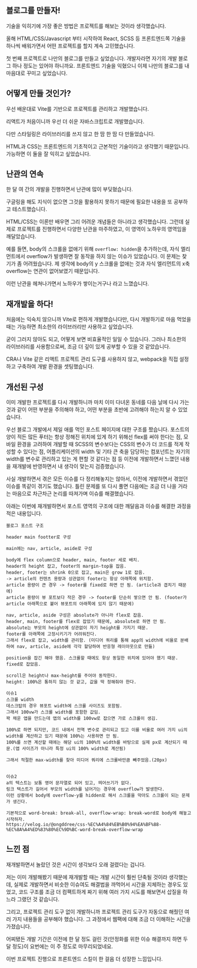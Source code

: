 ## 블로그를 만들자!

기술을 익히기에 가장 좋은 방법은 프로젝트를 해보는 것이라 생각했습니다.

올해 HTML/CSS/Javascript 부터 시작하여 React, SCSS 등 프론트엔드쪽 기술을 하나씩 배워가면서 어떤 프로젝트를 할지 계속 고민했습니다.

첫 번째 프로젝트로 나만의 블로그를 만들고 싶었습니다.
개발자라면 자기의 개발 블로그 하나 정도는 있어야 하니까요.
프론트엔드 기술을 익혔으니 이제 나만의 블로그를 내 마음대로 꾸미고 싶었습니다.

## 어떻게 만들 것인가?

우선 배운대로 Vite를 기반으로 프로젝트를 관리하고 개발했습니다.

리액트가 처음이니까 우선 더 쉬운 자바스크립트로 개발했습니다.

다만 스타일링은 라이브러리를 쓰지 않고 한 땀 한 땀 다 만들었습니다.

HTML과 CSS는 프론트엔드의 기초적이고 근본적인 기술이라고 생각했기 때문입니다.
가능하면 이 둘을 잘 익히고 싶었습니다.

## 난관의 연속

한 달 여 간의 개발을 진행하면서 난관에 많이 부딪혔습니다.

구글링을 해도 지식이 없으면 그것을 활용하지 못하기 때문에 필요한 내용을 또 공부하고 테스트했습니다.

HTML/CSS는 이론만 배우면 그리 어려운 개념들은 아니라고 생각했습니다.
그런데 실제로 프로젝트를 진행하면서 다양한 난관을 마주하였고, 이 영역이 노하우의 영역임을 깨달았습니다.

예를 들면, body의 스크롤을 없애기 위해 `overflow: hidden`을 추가하는데, 자식 엘리먼트에서 overflow가 발생하면 잘 동작을 하지 않는 이슈가 있었습니다.
이 문제는 찾기가 좀 어려웠습니다. 제 생각에 body의 y 스크롤을 없애는 것과 자식 엘리먼트의 x축 overflow는 연관이 없어보였기 때문입니다.

이런 난관을 헤쳐나가면서 노하우가 쌓이는거구나 라고 느꼈습니다.

## 재개발을 하다!

처음에는 익숙치 않으니까 Vite로 편하게 개발했습니다만, 다시 개발하기로 마음 먹었을 때는 가능하면 최소한의 라이브러리만 사용하고 싶었습니다.

굳이 그러지 않아도 되고, 어떻게 보면 비효율적인 일일 수 있습니다.
그러나 최소한의 라이브러리를 사용함으로써, 조금 더 깊이 있게 공부할 수 있을 것 같았습니다.

CRA나 Vite 같은 리액트 프로젝트 관리 도구를 사용하지 않고, webpack을 직접 설정하고 구축하여 개발 환경을 셋팅했습니다.

## 개선된 구성

이미 개발한 프로젝트를 다시 개발하니까 마치 이미 다녀온 동네를 다음 날에 다시 가는 것과 같이 어떤 부분을 주의해야 하고, 어떤 부분을 초반에 고려해야 하는지 알 수 있었습니다.

우선 블로그 개발에서 제일 애를 먹인 포스트 페이지에 대한 구조를 짰습니다.
포스트의 양이 적든 많든 푸터는 항상 정해진 위치에 있게 하기 위해선 flex를 써야 한다는 점, 모바일 환경을 고려하여 개발할 때 SCSS의 변수보다는 CSS의 변수가 더 코드를 적게 작성할 수 있다는 점, 어플리케이션의 width 및 기타 큰 축을 담당하는 컴포넌트는 자기의 width를 변수로 관리하고 있는 게 편할 것 같다는 점 등 이전에 개발하면서 느꼈던 내용을 재개발에 반영하면서 내 생각이 맞는지 검증했습니다.

사실 개발하면서 겪은 모든 이슈를 다 정리해놓지는 않아서, 이전에 개발하면서 겪었던 이슈를 똑같이 겪기도 했습니다.
틀린 문제를 또 다시 풀면 다음에는 조금 더 나을 거라는 마음으로 차근차근 논리를 따져가며 이슈를 해결했습니다.

아래는 이번에 재개발하면서 포스트 영역의 구조에 대한 깨달음과 이슈를 해결한 과정을 적은 내용입니다.
```
블로그 포스트 구조

header main footter로 구성

main에는 nav, article, aside로 구성

body에 flex column으로 header, main, footer 세로 배치.
header의 height 잡고, footer의 margin-top을 잡음.
header, footer는 shrink 0으로 잡고, main은 grow 1로 잡음.
-> article의 컨텐츠 용량과 상관없이 footer는 항상 아래쪽에 위치함.
article 용량이 큰 경우 -> footer를 fixed로 하면 안 됨. (article과 겹치기 때문에)
article 용량이 뷰 포트보다 작은 경우 -> footer를 단순히 쌓으면 안 됨. (footer가 article 아래쪽으로 붙어 뷰포트의 아래쪽에 있지 않기 때문에)

nav, article, aside 구성은 absolute가 아니라 flex로 잡음.
header, main, footer를 flex로 잡았기 때문에, absolute로 하면 안 됨.
absolute는 부모의 height에 상관없이 자기 height를 가지기 때문.
footer를 아래쪽에 고정시키기가 어려워진다.
그래서 flex로 잡고, width를 관리함. (미디어 쿼리를 통해 app의 width에 비율로 분배하여 nav, article, aside에 각각 할당하여 반응형 레이아웃으로 만듦)

position을 잡긴 해야 했음. 스크롤할 때에도 항상 동일한 위치에 있어야 했기 때문.
fixed로 잡았음.

scroll은 height나 max-height를 주어야 동작한다.
height: 100%은 통하지 않는 것 같고, 값을 딱 정해줘야 한다.

이슈1
스크롤 width
데스크탑의 경우 뷰포트 width에 스크롤 사이즈도 포함됨.
그래서 100vw가 스크롤 width를 포함한 값임.
꽉 채운 앱을 만드는데 앱의 width를 100vw로 잡으면 가로 스크롤이 생김.

100%로 하면 되지만, 코드 내에서 전역 변수로 관리되고 있고 이를 비율로 여러 가지 ui의 width를 계산하고 있기 때문에 100%는 사용하면 안 됨.
100%를 쓰면 계산할 때에는 해당 ui의 100%의 width를 바탕으로 실제 px로 계산되기 때문.(앱 사이즈가 아니라 특정 ui의 100% width로 계산됨)

그래서 적절한 max-width를 찾아 미디어 쿼리에 스크롤바만큼 빼주었음.(20px)


이슈2
a의 텍스트는 보통 영어 문자열로 되어 있고, 띄어쓰기가 없다.
링크 텍스트가 길어서 부모의 width를 넘어가는 경우에 overflow가 발생한다.
이런 상황에서 body에 overflow-y를 hidden로 해서 스크롤을 막아도 스크롤이 되는 문제가 생긴다.

기본적으로 word-break: break-all, overflow-wrap: break-word로 body에 해놓고 시작하자.
https://velog.io/@ongddree/css-%EC%A4%84%EB%B0%94%EA%BF%88-%EC%8A%A4%ED%83%80%EC%9D%BC-word-break-overflow-wrap
```

## 느낀 점

재개발하면서 놀랐던 것은 시간이 생각보다 오래 걸렸다는 겁니다.

저는 이미 개발해봤기 때문에 재개발할 때는 개발 시간이 훨씬 단축될 것이라 생각했는데, 실제로 개발하면서 비슷한 이슈여도 해결법을 까먹어서 시간을 지체하는 경우도 있었고, 코드 구조를 조금 더 컴팩트하게 짜기 위해 여러 가지 시도를 해보면서 삽질을 하느라 그랬던 것 같습니다.

그리고, 프로젝트 관리 도구 없이 개발하니까 프로젝트 관리 도구가 자동으로 해줬던 여러 가지 내용들을 공부해야 했습니다.
그 과정에서 웹팩에 대해 조금 더 이해하는 시간을 가졌습니다.

어찌됐든 개발 기간은 이전에 한 달 정도 걸린 것(안정화를 위한 이슈 해결까지 하면 두 달 정도)이 요번에는 이 주 정도로 마무리되었네요.

이번 프로젝트 진행으로 프론트엔드 스킬이 한 걸음 더 성장한 느낌입니다.
